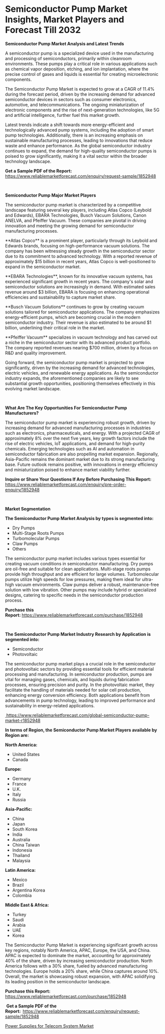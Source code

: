 <p><h1>Semiconductor Pump Market Insights, Market Players and Forecast Till 2032</h1></p><p><strong>Semiconductor Pump Market Analysis and Latest Trends</strong></p>
<p><p>A semiconductor pump is a specialized device used in the manufacturing and processing of semiconductors, primarily within cleanroom environments. These pumps play a critical role in various applications such as chemical vapor deposition, etching, and ion implantation, where the precise control of gases and liquids is essential for creating microelectronic components. </p><p>The Semiconductor Pump Market is expected to grow at a CAGR of 11.4% during the forecast period, driven by the increasing demand for advanced semiconductor devices in sectors such as consumer electronics, automotive, and telecommunications. The ongoing miniaturization of electronic components and the rise of next-generation technologies, like 5G and artificial intelligence, further fuel this market growth. </p><p>Latest trends indicate a shift towards more energy-efficient and technologically advanced pump systems, including the adoption of smart pump technologies. Additionally, there is an increasing emphasis on sustainable manufacturing processes, leading to innovations that reduce waste and enhance performance. As the global semiconductor industry continues to expand, the demand for high-quality semiconductor pumps is poised to grow significantly, making it a vital sector within the broader technology landscape.</p></p>
<p><strong>Get a Sample PDF of the Report:&nbsp;</strong> <a href="https://www.reliablemarketforecast.com/enquiry/request-sample/1852948?utm_campaign=3310&utm_medium=2&utm_source=Github&utm_content=ia&utm_term=12042025&utm_id=semiconductor-pump">https://www.reliablemarketforecast.com/enquiry/request-sample/1852948</a></p>
<p>&nbsp;</p>
<p><strong>Semiconductor Pump Major Market Players</strong></p>
<p><p>The semiconductor pump market is characterized by a competitive landscape featuring several key players, including Atlas Copco (Leybold and Edwards), EBARA Technologies, Busch Vacuum Solutions, Canon ANELVA, and Pfeiffer Vacuum. These companies are pivotal in driving innovation and meeting the growing demand for semiconductor manufacturing processes.</p><p>**Atlas Copco** is a prominent player, particularly through its Leybold and Edwards brands, focusing on high-performance vacuum solutions. The company has been witnessing steady growth in the semiconductor sector due to its commitment to advanced technology. With a reported revenue of approximately $15 billion in recent years, Atlas Copco is well-positioned to expand in the semiconductor market.</p><p>**EBARA Technologies**, known for its innovative vacuum systems, has experienced significant growth in recent years. The company's solar and semiconductor solutions are increasingly in demand. With estimated sales revenue around $3 billion, EBARA is focusing on enhancing operational efficiencies and sustainability to capture market share.</p><p>**Busch Vacuum Solutions** continues to grow by creating vacuum solutions tailored for semiconductor applications. The company emphasizes energy-efficient pumps, which are becoming crucial in the modern semiconductor industry. Their revenue is also estimated to be around $1 billion, underlining their critical role in the market.</p><p>**Pfeiffer Vacuum** specializes in vacuum technology and has carved out a niche in the semiconductor sector with its advanced product portfolio. The company reported revenues nearing $700 million, driven by a focus on R&D and quality improvement.</p><p>Going forward, the semiconductor pump market is projected to grow significantly, driven by the increasing demand for advanced technologies, electric vehicles, and renewable energy applications. As the semiconductor industry expands, the aforementioned companies are likely to see substantial growth opportunities, positioning themselves effectively in this evolving market landscape.</p></p>
<p>&nbsp;</p>
<p><strong>What Are The Key Opportunities For Semiconductor Pump Manufacturers?</strong></p>
<p><p>The semiconductor pump market is experiencing robust growth, driven by increasing demand for advanced manufacturing processes in industries such as electronics, pharmaceuticals, and energy. With a projected CAGR of approximately 8% over the next five years, key growth factors include the rise of electric vehicles, IoT applications, and demand for high-purity chemicals. Emerging technologies such as AI and automation in semiconductor fabrication are also propelling market expansion. Regionally, Asia-Pacific remains the dominant market due to its strong manufacturing base. Future outlook remains positive, with innovations in energy efficiency and miniaturization poised to enhance market viability further.</p></p>
<p><strong>Inquire or Share Your Questions If Any Before Purchasing This Report:</strong> <a href="https://www.reliablemarketforecast.com/enquiry/pre-order-enquiry/1852948?utm_campaign=3310&utm_medium=2&utm_source=Github&utm_content=ia&utm_term=12042025&utm_id=semiconductor-pump">https://www.reliablemarketforecast.com/enquiry/pre-order-enquiry/1852948</a></p>
<p>&nbsp;</p>
<p><strong>Market Segmentation</strong></p>
<p><strong>The Semiconductor Pump Market Analysis by types is segmented into:</strong></p>
<p><ul><li>Dry Pumps</li><li>Multi-Stage Roots Pumps</li><li>Turbomolecular Pumps</li><li>Claw Pumps</li><li>Others</li></ul></p>
<p><p>The semiconductor pump market includes various types essential for creating vacuum conditions in semiconductor manufacturing. Dry pumps are oil-free and suitable for clean applications. Multi-stage roots pumps provide high throughput and are efficient for large volumes. Turbomolecular pumps utilize high speeds for low pressures, making them ideal for ultra-high vacuum environments. Claw pumps deliver a robust, maintenance-free solution with low vibration. Other pumps may include hybrid or specialized designs, catering to specific needs in the semiconductor production process.</p></p>
<p><strong>Purchase this Report:&nbsp;</strong><a href="https://www.reliablemarketforecast.com/purchase/1852948?utm_campaign=3310&utm_medium=2&utm_source=Github&utm_content=ia&utm_term=12042025&utm_id=semiconductor-pump">https://www.reliablemarketforecast.com/purchase/1852948</a></p>
<p>&nbsp;</p>
<p><strong>The Semiconductor Pump Market Industry Research by Application is segmented into:</strong></p>
<p><ul><li>Semiconductor</li><li>Photovoltaic</li></ul></p>
<p><p>The semiconductor pump market plays a crucial role in the semiconductor and photovoltaic sectors by providing essential tools for efficient material processing and manufacturing. In semiconductor production, pumps are vital for managing gases, chemicals, and liquids during fabrication processes, ensuring precision and purity. In the photovoltaic market, they facilitate the handling of materials needed for solar cell production, enhancing energy conversion efficiency. Both applications benefit from advancements in pump technology, leading to improved performance and sustainability in energy-related applications.</p></p>
<p><a href="https://www.reliablemarketforecast.com/global-semiconductor-pump-market-r1852948?utm_campaign=3310&utm_medium=2&utm_source=Github&utm_content=ia&utm_term=12042025&utm_id=semiconductor-pump">&nbsp;https://www.reliablemarketforecast.com/global-semiconductor-pump-market-r1852948</a></p>
<p><strong>In terms of Region, the Semiconductor Pump Market Players available by Region are:</strong></p>
<p>
    <p> <strong> North America: </strong>
        <ul>
            <li>United States</li>
            <li>Canada</li>
        </ul>
        </p> 
    <p> <strong> Europe: </strong>
        <ul>
            <li>Germany</li>
            <li>France</li>
            <li>U.K.</li>
            <li>Italy</li>
            <li>Russia</li>
        </ul>
        </p> 
    <p> <strong> Asia-Pacific: </strong>
        <ul>
            <li>China</li>
            <li>Japan</li>
            <li>South Korea</li>
            <li>India</li>
            <li>Australia</li>
            <li>China Taiwan</li>
            <li>Indonesia</li>
            <li>Thailand</li>
            <li>Malaysia</li>
        </ul>
        </p> 
    <p> <strong> Latin America: </strong>
        <ul>
            <li>Mexico</li>
            <li>Brazil</li>
            <li>Argentina Korea</li>
            <li>Colombia</li>
        </ul>
        </p> 
    <p> <strong> Middle East & Africa: </strong>
        <ul>
            <li>Turkey</li>
            <li>Saudi</li>
            <li>Arabia</li>
            <li>UAE</li>
            <li>Korea</li>
        </ul>
    </p>
    </p>
<p><p>The Semiconductor Pump Market is experiencing significant growth across key regions, notably North America, APAC, Europe, the USA, and China. APAC is expected to dominate the market, accounting for approximately 40% of the share, driven by increasing semiconductor production. North America follows with a 30% share, fueled by advanced manufacturing technologies. Europe holds a 20% share, while China captures around 10%. Overall, the market is showcasing robust expansion, with APAC solidifying its leading position in the semiconductor landscape.</p></p>
<p><strong>Purchase this Report: </strong><a href="https://www.reliablemarketforecast.com/purchase/1852948?utm_campaign=3310&utm_medium=2&utm_source=Github&utm_content=ia&utm_term=12042025&utm_id=semiconductor-pump">https://www.reliablemarketforecast.com/purchase/1852948</a></p>
<p>&nbsp;<strong>Get a Sample PDF of the Report:&nbsp;&nbsp;</strong><a href="https://www.reliablemarketforecast.com/enquiry/request-sample/1852948?utm_campaign=3310&utm_medium=2&utm_source=Github&utm_content=ia&utm_term=12042025&utm_id=semiconductor-pump">https://www.reliablemarketforecast.com/enquiry/request-sample/1852948</a></p>
<p><strong></strong></p>
<p><p><a href="https://github.com/wyettillesr4/Market-Research-Report-List-1/blob/main/power-supplies-for-telecom-system-market.md?utm_campaign=3310&utm_medium=2&utm_source=Github&utm_content=ia&utm_term=12042025&utm_id=semiconductor-pump">Power Supplies for Telecom System Market</a></p></p>